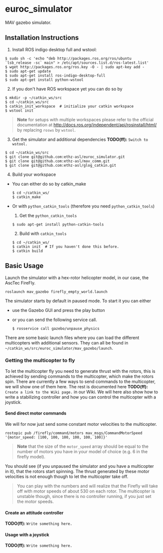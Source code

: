 euroc_simulator
===============

MAV gazebo simulator.


Installation Instructions
-------------------------

 1. Install ROS indigo desktop full and wstool:

 ```
 $ sudo sh -c 'echo "deb http://packages.ros.org/ros/ubuntu `lsb_release -sc` main" > /etc/apt/sources.list.d/ros-latest.list'
 $ wget http://packages.ros.org/ros.key -O - | sudo apt-key add -
 $ sudo apt-get update
 $ sudo apt-get install ros-indigo-desktop-full
 $ sudo apt-get install python-wstool
 ```
 2. If you don't have ROS workspace yet you can do so by

 ```
 $ mkdir -p ~/catkin_ws/src
 $ cd ~/catkin_ws/src
 $ catkin_init_workspace  # initialize your catkin workspace
 $ wstool init
 ```
 > **Note** for setups with multiple workspaces please refer to the official documentation at http://docs.ros.org/independent/api/rosinstall/html/ by replacing `rosws` by `wstool`.
 3. Get the simulator and additional dependencies
 **TODO(ff):** `Switch to wstool.`

 ```
 $ cd ~/catkin_ws/src
 $ git clone git@github.com:ethz-asl/euroc_simulator.git
 $ git clone git@github.com:ethz-asl/mav_comm.git
 $ git clone git@github.com:ethz-asl/glog_catkin.git
 ```
 4. Build your workspace
   - You can either do so by catkin_make

     ```
     $ cd ~/catkin_ws/
     $ catkin_make
     ```
   - Or with `python_catkin_tools` (therefore you need `python_catkin_tools`)
     1. Get the `python_catkin_tools`

       ```
       $ sudo apt-get install python-catkin-tools
       ```
     2. Build with `catkin_tools`

       ```
       $ cd ~/catkin_ws/
       $ catkin init  # If you haven't done this before.
       $ catkin build
       ```

Basic Usage
-----------

Launch the simulator with a hex-rotor helicopter model, in our case, the AscTec FireFly.

```
roslaunch mav_gazebo firefly_empty_world.launch
```
The simulator starts by default in paused mode. To start it you can either
 - use the Gazebo GUI and press the play button
 - or you can send the following service call.

   ```
   $ rosservice call gazebo/unpause_physics
   ```

There are some basic launch files where you can load the different multicopters with additional sensors. They can all be found in `~/catkin_ws/src/euroc_simulator/mav_gazebo/launch`.

### Getting the multicopter to fly

To let the multicopter fly you need to generate thrust with the rotors, this is achieved by sending commands to the multicopter, which make the rotors spin. There are currently a few ways to send commands to the multicopter, we will show one of them here. The rest is documented here **TODO(ff):** `Create a link to the Wiki page.` in our Wiki.
We will here also show how to write a stabilizing controller and how you can control the multicopter with a joystick.

#### Send direct motor commands

We will for now just send some constant motor velocities to the multicopter.

```
rostopic pub /firefly/command/motors mav_msgs/CommandMotorSpeed '{motor_speed: [100, 100, 100, 100, 100, 100]}'
```

> **Note** that the size of the `motor_speed` array should be equal to the number of motors you have in your model of choice (e.g. 6 in the firefly model).

You should see (if you unpaused the simulator and you have a multicopter in it), that the rotors start spinning. The thrust generated by these motor velocities is not enough though to let the multicopter take off.
> You can play with the numbers and will realize that the Firefly will take off with motor speeds of about 530 on each rotor. The multicopter is unstable though, since there is no controller running, if you just set the motor speeds.

#### Create an attitude controller

**TODO(ff):** `Write something here.`

#### Usage with a joystick

**TODO(ff):** `Write something here.`
